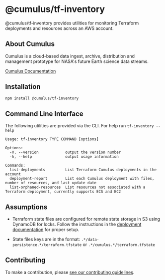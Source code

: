 # @cumulus/tf-inventory

@cumulus/tf-inventory provides utilities for monitoring Terraform deployments and resources across an AWS account.

## About Cumulus

Cumulus is a cloud-based data ingest, archive, distribution and management prototype for NASA's future Earth science data streams.

[Cumulus Documentation](https://nasa.github.io/cumulus)

## Installation

```bash
npm install @cumulus/tf-inventory
```

## Command Line Interface

The following utilities are provided via the CLI. For help run `tf-inventory --help`

```
Usage: tf-inventory TYPE COMMAND [options]

Options:
  -V, --version            output the version number
  -h, --help               output usage information

Commands:
  list-deployments         List Terraform Cumulus deployments in the account
  deployment-report        List each Cumulus deployment with files, number of resources, and last update date
  list-orphaned-resources  List resources not associated with a Terraform deployment, currently supports ECS and EC2
```

## Assumptions

- Terraform state files are configured for remote state storage in S3 using DynamoDB for locks. Follow the instructions in the [deployment documentation](https://nasa.github.io/cumulus/docs/deployment/deployment-readme#create-resources-for-terraform-state) for proper setup.

- State files keys are in the format: `.*/data-persistence.*/terraform.tfstate` or `.*/cumulus.*/terraform.tfstate`

## Contributing

To make a contribution, please [see our contributing guidelines](https://github.com/nasa/cumulus/blob/master/CONTRIBUTING.md).
